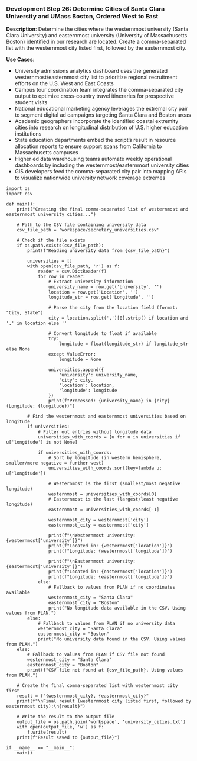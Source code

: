 ### Development Step 26: Determine Cities of Santa Clara University and UMass Boston, Ordered West to East

**Description**: Determine the cities where the westernmost university (Santa Clara University) and easternmost university (University of Massachusetts Boston) identified in our research are located. Create a comma-separated list with the westernmost city listed first, followed by the easternmost city.

**Use Cases**:
- University admissions analytics dashboard uses the generated westernmost/easternmost city list to prioritize regional recruitment efforts on the U.S. West and East Coasts
- Campus tour coordination team integrates the comma-separated city output to optimize cross-country travel itineraries for prospective student visits
- National educational marketing agency leverages the extremal city pair to segment digital ad campaigns targeting Santa Clara and Boston areas
- Academic geographers incorporate the identified coastal extremity cities into research on longitudinal distribution of U.S. higher education institutions
- State education departments embed the script’s result in resource allocation reports to ensure support spans from California to Massachusetts campuses
- Higher ed data warehousing teams automate weekly operational dashboards by including the westernmost/easternmost university cities
- GIS developers feed the comma-separated city pair into mapping APIs to visualize nationwide university network coverage extremes

```
import os
import csv

def main():
    print("Creating the final comma-separated list of westernmost and easternmost university cities...")
    
    # Path to the CSV file containing university data
    csv_file_path = 'workspace/secretary_universities.csv'
    
    # Check if the file exists
    if os.path.exists(csv_file_path):
        print(f"Reading university data from {csv_file_path}")
        
        universities = []
        with open(csv_file_path, 'r') as f:
            reader = csv.DictReader(f)
            for row in reader:
                # Extract university information
                university_name = row.get('University', '')
                location = row.get('Location', '')
                longitude_str = row.get('Longitude', '')
                
                # Parse the city from the location field (format: "City, State")
                city = location.split(',')[0].strip() if location and ',' in location else ''
                
                # Convert longitude to float if available
                try:
                    longitude = float(longitude_str) if longitude_str else None
                except ValueError:
                    longitude = None
                
                universities.append({
                    'university': university_name,
                    'city': city,
                    'location': location,
                    'longitude': longitude
                })
                print(f"Processed: {university_name} in {city} (Longitude: {longitude})")
        
        # Find the westernmost and easternmost universities based on longitude
        if universities:
            # Filter out entries without longitude data
            universities_with_coords = [u for u in universities if u['longitude'] is not None]
            
            if universities_with_coords:
                # Sort by longitude (in western hemisphere, smaller/more negative = further west)
                universities_with_coords.sort(key=lambda u: u['longitude'])
                
                # Westernmost is the first (smallest/most negative longitude)
                westernmost = universities_with_coords[0]
                # Easternmost is the last (largest/least negative longitude)
                easternmost = universities_with_coords[-1]
                
                westernmost_city = westernmost['city']
                easternmost_city = easternmost['city']
                
                print(f"\nWesternmost university: {westernmost['university']}")
                print(f"Located in: {westernmost['location']}")
                print(f"Longitude: {westernmost['longitude']}")
                
                print(f"\nEasternmost university: {easternmost['university']}")
                print(f"Located in: {easternmost['location']}")
                print(f"Longitude: {easternmost['longitude']}")
            else:
                # Fallback to values from PLAN if no coordinates available
                westernmost_city = "Santa Clara"
                easternmost_city = "Boston"
                print("No longitude data available in the CSV. Using values from PLAN.")
        else:
            # Fallback to values from PLAN if no university data
            westernmost_city = "Santa Clara"
            easternmost_city = "Boston"
            print("No university data found in the CSV. Using values from PLAN.")
    else:
        # Fallback to values from PLAN if CSV file not found
        westernmost_city = "Santa Clara"
        easternmost_city = "Boston"
        print(f"CSV file not found at {csv_file_path}. Using values from PLAN.")
    
    # Create the final comma-separated list with westernmost city first
    result = f"{westernmost_city}, {easternmost_city}"
    print(f"\nFinal result (westernmost city listed first, followed by easternmost city):\n{result}")
    
    # Write the result to the output file
    output_file = os.path.join('workspace', 'university_cities.txt')
    with open(output_file, 'w') as f:
        f.write(result)
    print(f"Result saved to {output_file}")

if __name__ == "__main__":
    main()
```
